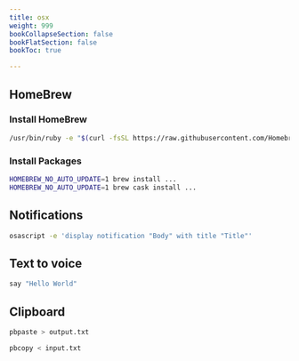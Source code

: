 ```yaml
---
title: osx
weight: 999
bookCollapseSection: false
bookFlatSection: false
bookToc: true

---
```


## HomeBrew

### Install HomeBrew

```bash
/usr/bin/ruby -e "$(curl -fsSL https://raw.githubusercontent.com/Homebrew/install/master/install)"
```

### Install Packages

```bash
HOMEBREW_NO_AUTO_UPDATE=1 brew install ...
HOMEBREW_NO_AUTO_UPDATE=1 brew cask install ...
```

## Notifications

```bash
osascript -e 'display notification "Body" with title "Title"'
```

## Text to voice

```bash
say "Hello World"
```

## Clipboard

```bash
pbpaste > output.txt

pbcopy < input.txt
```
